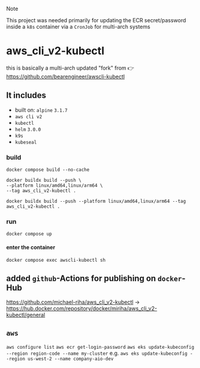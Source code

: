 > [!NOTE]
> This project was needed primarily for updating the ECR secret/password inside a `k8s` container via a `CronJob` for multi-arch systems

# aws_cli_v2-kubectl

this is basically a multi-arch updated "fork" from  👉 https://github.com/bearengineer/awscli-kubectl

## It includes
- built on: `alpine` `3.1.7`
- `aws cli v2`
- `kubectl`
- `helm` `3.0.0`
- `k9s`
- `kubeseal`



### build

`docker compose build --no-cache`

```
docker buildx build --push \
--platform linux/amd64,linux/arm64 \
--tag aws_cli_v2-kubectl .
```
`docker buildx build --push --platform linux/amd64,linux/arm64 --tag aws_cli_v2-kubectl . `

### run

`docker compose up`

#### enter the container

`docker compose exec awscli-kubectl sh`

## added `github`-Actions for publishing on `docker`-Hub

https://github.com/michael-riha/aws_cli_v2-kubectl -> https://hub.docker.com/repository/docker/miriha/aws_cli_v2-kubectl/general


## `aws`

`aws configure list`
`aws ecr get-login-password`
`aws eks update-kubeconfig --region region-code --name my-cluster`
e.g.
`aws eks update-kubeconfig --region us-west-2 --name company-aio-dev`
